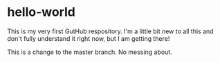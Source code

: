 # hello-world
This is my very first GutHub respository. I'm a little bit new to all this and don't fully understand it right now, but I am getting there!

This is a change to the master branch. No messing about. 
